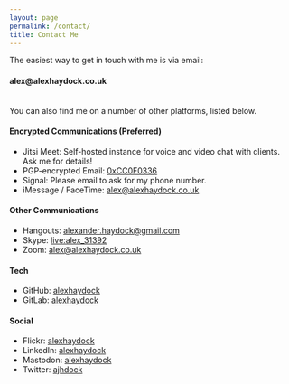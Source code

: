```yaml
---
layout: page
permalink: /contact/
title: Contact Me
---
```

The easiest way to get in touch with me is via email:

<div class="header-bar">
  <!-- You might think this is a clever way of masking my address from spambots but it's actually a workaround for the reverse proxy
       which handles the Tor Onion Service by replacing all the instances of "alexhaydock.co.uk" with the onion address. -->
  <h4><i class="fas fa-envelope"></i> &#97;&#108;&#101;&#120;&#64;&#97;&#108;&#101;&#120;&#104;&#97;&#121;&#100;&#111;&#99;&#107;&#46;&#99;&#111;&#46;&#117;&#107;</h4>
</div>

<br>
You can also find me on a number of other platforms, listed below.

#### Encrypted Communications (Preferred)
* <i class="fa fa-lock"></i> Jitsi Meet: Self-hosted instance for voice and video chat with clients. Ask me for details!
* <i class="fa fa-lock"></i> PGP-encrypted Email: [0xCC0F0336](https://keyserver.ubuntu.com/pks/lookup?op=get&search=0x4c1b4dc797d244ed0ce5e68f991b5784cc0f0336)
* <i class="fa fa-lock"></i> Signal: Please email to ask for my phone number.
* <i class="fa fa-lock"></i> iMessage / FaceTime: alex@alexhaydock.co.uk

#### Other Communications
* Hangouts: [alexander.haydock@gmail.com](https://hangouts.google.com)
* Skype: [live:alex_31392](skype:live:alex_31392)
* Zoom: [alex@alexhaydock.co.uk](https://zoom.us/)

#### Tech
* GitHub: [alexhaydock](https://github.com/alexhaydock)
* GitLab: [alexhaydock](https://gitlab.com/alexhaydock)

#### Social
* Flickr: [alexhaydock](https://www.flickr.com/photos/alexhaydock)
* LinkedIn: [alexhaydock](https://www.linkedin.com/in/alexhaydock)
* Mastodon: [alexhaydock](https://mastodon.social/@alexhaydock)
* Twitter: [ajhdock](https://twitter.com/ajhdock)